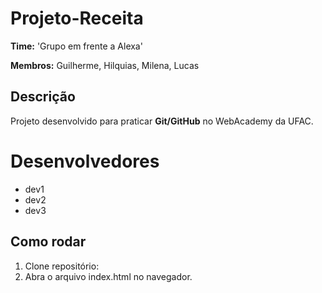 # Projeto-Receita
 **Time:** 'Grupo em frente a Alexa'
 
 **Membros:** Guilherme, Hilquias, Milena, Lucas

## Descrição
Projeto desenvolvido para praticar **Git/GitHub** no WebAcademy da UFAC.

#  Desenvolvedores
- dev1
- dev2
- dev3

## Como rodar
1. Clone repositório:
2. Abra o arquivo index.html no navegador.
